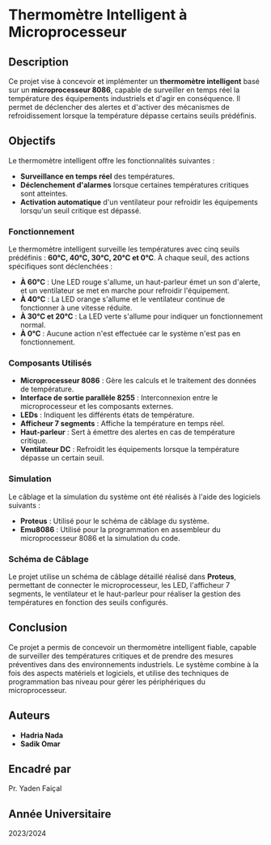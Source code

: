 # Thermomètre Intelligent à Microprocesseur

## Description
Ce projet vise à concevoir et implémenter un **thermomètre intelligent** basé sur un **microprocesseur 8086**, capable de surveiller en temps réel la température des équipements industriels et d'agir en conséquence. Il permet de déclencher des alertes et d'activer des mécanismes de refroidissement lorsque la température dépasse certains seuils prédéfinis.

## Objectifs
Le thermomètre intelligent offre les fonctionnalités suivantes :
- **Surveillance en temps réel** des températures.
- **Déclenchement d'alarmes** lorsque certaines températures critiques sont atteintes.
- **Activation automatique** d'un ventilateur pour refroidir les équipements lorsqu'un seuil critique est dépassé.

### Fonctionnement
Le thermomètre intelligent surveille les températures avec cinq seuils prédéfinis : **60°C, 40°C, 30°C, 20°C et 0°C**. À chaque seuil, des actions spécifiques sont déclenchées :
- **À 60°C** : Une LED rouge s'allume, un haut-parleur émet un son d'alerte, et un ventilateur se met en marche pour refroidir l'équipement.
- **À 40°C** : La LED orange s'allume et le ventilateur continue de fonctionner à une vitesse réduite.
- **À 30°C et 20°C** : La LED verte s'allume pour indiquer un fonctionnement normal.
- **À 0°C** : Aucune action n'est effectuée car le système n'est pas en fonctionnement.

### Composants Utilisés
- **Microprocesseur 8086** : Gère les calculs et le traitement des données de température.
- **Interface de sortie parallèle 8255** : Interconnexion entre le microprocesseur et les composants externes.
- **LEDs** : Indiquent les différents états de température.
- **Afficheur 7 segments** : Affiche la température en temps réel.
- **Haut-parleur** : Sert à émettre des alertes en cas de température critique.
- **Ventilateur DC** : Refroidit les équipements lorsque la température dépasse un certain seuil.

### Simulation
Le câblage et la simulation du système ont été réalisés à l'aide des logiciels suivants :
- **Proteus** : Utilisé pour le schéma de câblage du système.
- **Emu8086** : Utilisé pour la programmation en assembleur du microprocesseur 8086 et la simulation du code.

### Schéma de Câblage
Le projet utilise un schéma de câblage détaillé réalisé dans **Proteus**, permettant de connecter le microprocesseur, les LED, l'afficheur 7 segments, le ventilateur et le haut-parleur pour réaliser la gestion des températures en fonction des seuils configurés.

## Conclusion
Ce projet a permis de concevoir un thermomètre intelligent fiable, capable de surveiller des températures critiques et de prendre des mesures préventives dans des environnements industriels. Le système combine à la fois des aspects matériels et logiciels, et utilise des techniques de programmation bas niveau pour gérer les périphériques du microprocesseur.

## Auteurs
- **Hadria Nada**
- **Sadik Omar**

## Encadré par
Pr. Yaden Faiçal

## Année Universitaire
2023/2024
